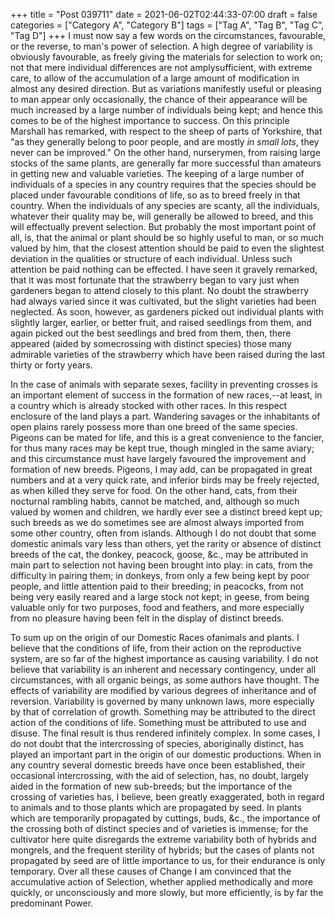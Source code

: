 +++
title = "Post 039711"
date = 2021-06-02T02:44:33-07:00
draft = false
categories = ["Category A", "Category B"]
tags = ["Tag A", "Tag B", "Tag C", "Tag D"]
+++
I must now say a few words on the circumstances, favourable, or the reverse, to man's power of selection. A high degree of variability is obviously favourable, as freely giving the materials for selection to work on; not that mere individual differences are not amplysufficient, with extreme care, to allow of the accumulation of a large amount of modification in almost any desired direction. But as variations manifestly useful or pleasing to man appear only occasionally, the chance of their appearance will be much increased by a large number of individuals being kept; and hence this comes to be of the highest importance to success. On this principle Marshall has remarked, with respect to the sheep of parts of Yorkshire, that "as they generally belong to poor people, and are mostly _in small lots_, they never can be improved." On the other hand, nurserymen, from raising large stocks of the same plants, are generally far more successful than amateurs in getting new and valuable varieties. The keeping of a large number of individuals of a species in any country requires that the species should be placed under favourable conditions of life, so as to breed freely in that country. When the individuals of any species are scanty, all the individuals, whatever their quality may be, will generally be allowed to breed, and this will effectually prevent selection. But probably the most important point of all, is, that the animal or plant should be so highly useful to man, or so much valued by him, that the closest attention should be paid to even the slightest deviation in the qualities or structure of each individual. Unless such attention be paid nothing can be effected. I have seen it gravely remarked, that it was most fortunate that the strawberry began to vary just when gardeners began to attend closely to this plant. No doubt the strawberry had always varied since it was cultivated, but the slight varieties had been neglected. As soon, however, as gardeners picked out individual plants with slightly larger, earlier, or better fruit, and raised seedlings from them, and again picked out the best seedlings and bred from them, then, there appeared (aided by somecrossing with distinct species) those many admirable varieties of the strawberry which have been raised during the last thirty or forty years.

In the case of animals with separate sexes, facility in preventing crosses is an important element of success in the formation of new races,--at least, in a country which is already stocked with other races. In this respect enclosure of the land plays a part. Wandering savages or the inhabitants of open plains rarely possess more than one breed of the same species. Pigeons can be mated for life, and this is a great convenience to the fancier, for thus many races may be kept true, though mingled in the same aviary; and this circumstance must have largely favoured the improvement and formation of new breeds. Pigeons, I may add, can be propagated in great numbers and at a very quick rate, and inferior birds may be freely rejected, as when killed they serve for food. On the other hand, cats, from their nocturnal rambling habits, cannot be matched, and, although so much valued by women and children, we hardly ever see a distinct breed kept up; such breeds as we do sometimes see are almost always imported from some other country, often from islands. Although I do not doubt that some domestic animals vary less than others, yet the rarity or absence of distinct breeds of the cat, the donkey, peacock, goose, &c., may be attributed in main part to selection not having been brought into play: in cats, from the difficulty in pairing them; in donkeys, from only a few being kept by poor people, and little attention paid to their breeding; in peacocks, from not being very easily reared and a large stock not kept; in geese, from being valuable only for two purposes, food and feathers, and more especially from no pleasure having been felt in the display of distinct breeds.

To sum up on the origin of our Domestic Races ofanimals and plants. I believe that the conditions of life, from their action on the reproductive system, are so far of the highest importance as causing variability. I do not believe that variability is an inherent and necessary contingency, under all circumstances, with all organic beings, as some authors have thought. The effects of variability are modified by various degrees of inheritance and of reversion. Variability is governed by many unknown laws, more especially by that of correlation of growth. Something may be attributed to the direct action of the conditions of life. Something must be attributed to use and disuse. The final result is thus rendered infinitely complex. In some cases, I do not doubt that the intercrossing of species, aboriginally distinct, has played an important part in the origin of our domestic productions. When in any country several domestic breeds have once been established, their occasional intercrossing, with the aid of selection, has, no doubt, largely aided in the formation of new sub-breeds; but the importance of the crossing of varieties has, I believe, been greatly exaggerated, both in regard to animals and to those plants which are propagated by seed. In plants which are temporarily propagated by cuttings, buds, &c., the importance of the crossing both of distinct species and of varieties is immense; for the cultivator here quite disregards the extreme variability both of hybrids and mongrels, and the frequent sterility of hybrids; but the cases of plants not propagated by seed are of little importance to us, for their endurance is only temporary. Over all these causes of Change I am convinced that the accumulative action of Selection, whether applied methodically and more quickly, or unconsciously and more slowly, but more efficiently, is by far the predominant Power.
